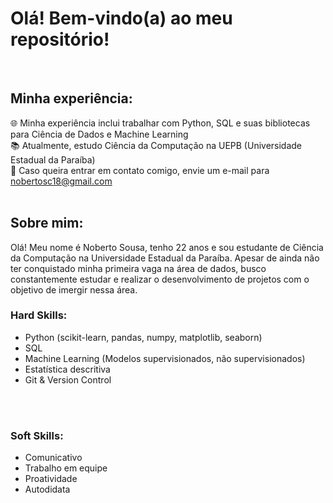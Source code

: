 # Olá! Bem-vindo(a) ao meu repositório!

<br>

## Minha experiência:

🌐 Minha experiência inclui trabalhar com Python, SQL e suas bibliotecas para Ciência de Dados e Machine Learning<br>
📚 Atualmente, estudo Ciência da Computação na UEPB (Universidade Estadual da Paraíba) <br>
📧 Caso queira entrar em contato comigo, envie um e-mail para nobertosc18@gmail.com <br>
<br>


## Sobre mim:

Olá! Meu nome é Noberto Sousa, tenho 22 anos e sou estudante de Ciência da Computação na Universidade Estadual da Paraíba. Apesar de ainda não ter conquistado minha primeira vaga na área de dados, busco constantemente estudar e realizar o desenvolvimento de projetos com o objetivo de imergir nessa área.<br>

### Hard Skills:

- Python (scikit-learn, pandas, numpy, matplotlib, seaborn)
- SQL
- Machine Learning (Modelos supervisionados, não supervisionados)
- Estatística descritiva
- Git & Version Control
<br>

<br>

### Soft Skills:

- Comunicativo
- Trabalho em equipe
- Proatividade
- Autodidata
<br>
